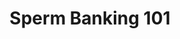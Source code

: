 ---
title: Sperm Banking 101
description: Sperm banking basics, from its history to how it's used.

---
